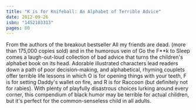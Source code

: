 ```yaml
---
title: "K is for Knifeball: An Alphabet of Terrible Advice"
date: 2012-09-26
isbn: "1452103313"
pages: 80
---
```


From the authors of the breakout bestseller All my friends are dead. (more than 175,000 copies sold) and in the humorous vein of Go the F**k to Sleep comes a laugh-out-loud collection of bad advice that turns the children's alphabet book on its head. Adorable illustrated characters lead readers down a path of poor decision-making, and alphabetical, rhyming couplets offer terrible life lessons in which O is for opening things with your teeth, F is for setting Daddy's wallet on fire, and R is for Raccoon (but definitely not for rabies). With plenty of playfully disastrous choices lurking around every corner, this compendium of black humor may be terrible for actual children, but it's perfect for the common-senseless child in all adults.